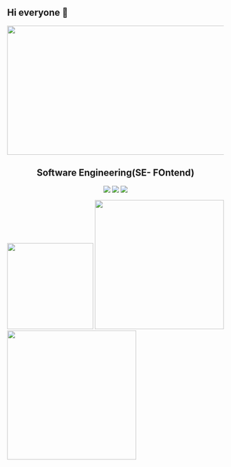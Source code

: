 ## Hi everyone 👋
<p align="center">
  <img src="https://sdmntprnorthcentralus.oaiusercontent.com/files/00000000-6898-622f-b27d-1d69dbbd10cf/raw?se=2025-07-16T18%3A29%3A55Z&sp=r&sv=2024-08-04&sr=b&scid=827db699-3a5f-553b-9c46-2619d97c5abf&skoid=732f244e-db13-47c3-bcc7-7ee02a9397bc&sktid=a48cca56-e6da-484e-a814-9c849652bcb3&skt=2025-07-15T20%3A33%3A31Z&ske=2025-07-16T20%3A33%3A31Z&sks=b&skv=2024-08-04&sig=FXPWpk3n1EaX0tLLrCzx4JMkdVoHPlUbudbEZn01YbM%3D" width="700" height="300"/>
</p>

<h2 align="center">Software Engineering(SE- FOntend)</h2>
<p align="center">
  <a href="https://www.linkedin.com/in/tong-phuc-khiem-de180092" target="_blank"><img src="https://img.shields.io/badge/LinkedIn-%230077B5.svg?style=flat&logo=linkedin&logoColor=white"/></a>
   <a href="https://github.com/xbicat204"><img src="https://img.shields.io/badge/GitHub-%23181717.svg?style=flat&logo=github&logoColor=white"/></a>
  <a href="mailto:khiemtong2004@gmail.com"><img src="https://img.shields.io/badge/Gmail-D14836?style=flat&logo=gmail&logoColor=white"/></a>
  </a>
  
  [<img src="https://images.credly.com/size/340x340/images/242902b5-f527-42ad-865e-977c9e1b5b58/image.png" width="200">](https://www.credly.com/badges/01b31d54-e735-45c3-9607-8156da53c4cf)
  [<img src="https://s3.amazonaws.com/coursera_assets/meta_images/generated/CERTIFICATE_LANDING_PAGE/CERTIFICATE_LANDING_PAGE~UQJKBG67HQBB/CERTIFICATE_LANDING_PAGE~UQJKBG67HQBB.jpeg" width="300"/>](https://www.coursera.org/account/accomplishments/specialization/UQJKBG67HQBB)
   [<img src="https://s3.amazonaws.com/coursera_assets/meta_images/generated/CERTIFICATE_LANDING_PAGE/CERTIFICATE_LANDING_PAGE~VNCX56RJWNW7/CERTIFICATE_LANDING_PAGE~VNCX56RJWNW7.jpeg" width="300"/>](https://www.coursera.org/account/accomplishments/verify/VNCX56RJWNW7)
<!--
**xbicat204/xbicat204** is a ✨ _special_ ✨ repository because its `README.md` (this file) appears on your GitHub profile.

Here are some ideas to get you started:

- 🔭 I’m currently working on ...
- 🌱 I’m currently learning ...
- 👯 I’m looking to collaborate on ...
- 🤔 I’m looking for help with ...
- 💬 Ask me about ...
- 📫 How to reach me: ...
- 😄 Pronouns: ...
- ⚡ Fun fact: ...
-->
